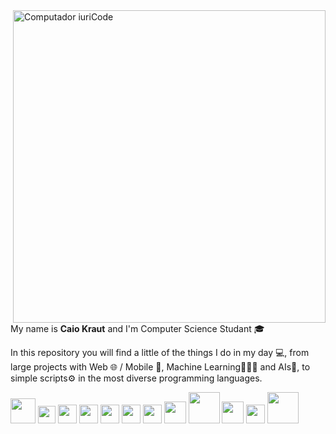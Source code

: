 <img src="https://i.ibb.co/mzYHhQw/page.png" min-width="500px" max-width="500px" width="500px" align="right" alt="Computador iuriCode">

<p align="left">My name is <strong>Caio Kraut</strong> and I'm Computer Science Studant 🎓</p>

<p align="left">
  In this repository you will find a little of the things I do in my day 💻, from large projects with Web 🌐 / Mobile 📱, Machine Learning👨🏻‍💻 and AIs🤖, to simple scripts⚙️ in the most diverse programming languages.
</p>
<p align="left">
  <img src="https://upload.wikimedia.org/wikipedia/commons/6/61/HTML5_logo_and_wordmark.svg" width="40px"/>
  <img src="https://upload.wikimedia.org/wikipedia/commons/d/d5/CSS3_logo_and_wordmark.svg" width="28px"/>
  <img src="https://focusnfe.com.br/wp-content/themes/novo-focus-nfe/novo/img/exemplos-de-codigo/java-topo.svg" width="30px"/>
  <img src="https://upload.wikimedia.org/wikipedia/commons/6/6a/JavaScript-logo.png" width="30px"/>
  <img src="https://seeklogo.com/images/C/c-sharp-c-logo-02F17714BA-seeklogo.com.png" width="30px"/>
  <img src="https://raw.githubusercontent.com/isocpp/logos/master/cpp_logo.png" width="30px"/>
  <img src="https://seeklogo.com/images/N/nodejs-logo-FBE122E377-seeklogo.com.png" width="30px"/>
  <img src="https://devkico.itexto.com.br/wp-content/uploads/2014/08/spring-boot-project-logo.png" width="35px"/>
  <img src="https://i0.wp.com/w3b.com.br/wp-content/uploads/2013/07/logo-php.png?ssl=1" width="50px"/>
  <img src="https://i.ibb.co/nkfVSM6/kisspng-python-javascript-logo-clojure-python-logo-download-5b4ba7062cea30-575890131531684614184.png" width="35px"/>
  <img src="https://upload.wikimedia.org/wikipedia/commons/d/d7/Android_robot.svg" width="30px"/>
  <img src="https://upload.wikimedia.org/wikipedia/commons/a/a7/React-icon.svg" width=50px"/>
</p>  
